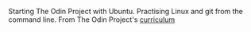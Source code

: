 Starting The Odin Project with Ubuntu. Practising Linux and git from the command line.
From The Odin Project's [curriculum](http://www.theodinproject.com/courses/web-development-101/lessons/html-css)
